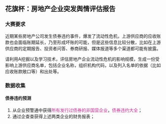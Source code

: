 ## 花旗杯：房地产企业突发舆情评估报告
### 大赛要求
近期某些房地产公司发生债券违约事件，爆发了流动性危机，上游供应商的应收账款也会面临账期延长，乃至形成坏账的可能，但是这些信息比较分散，比如在上游供应商的定期报告、投资者问答、券商研报、媒体报道等多个渠道都可能有披露。
  
请利用A挖掘以及学习技术，评估房地产企业流动性危机的影响规模，生成一份受影响上游供应商名单，包括企业名称，组织机构代码，以及列入名单的依据（比如应收账款敞口等）和出处等。
### 数据收集
#### 债券违约预测
1. 从企业预警通中获得<font color=#C32E94>所有发行过债券的非国营企业</font>，<font color=#C32E94>债券违约大全</font>；
2. 通过企查查获得上述两类企业的财务报表；